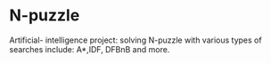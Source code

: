 # N-puzzle
Artificial- intelligence project: solving N-puzzle with various types of searches include: A*,IDF, DFBnB and more.
